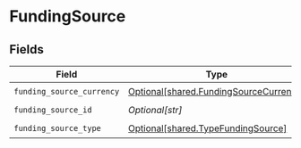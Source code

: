 # FundingSource


## Fields

| Field                                                                                      | Type                                                                                       | Required                                                                                   | Description                                                                                |
| ------------------------------------------------------------------------------------------ | ------------------------------------------------------------------------------------------ | ------------------------------------------------------------------------------------------ | ------------------------------------------------------------------------------------------ |
| `funding_source_currency`                                                                  | [Optional[shared.FundingSourceCurrency]](undefined/models/shared/fundingsourcecurrency.md) | :heavy_check_mark:                                                                         | N/A                                                                                        |
| `funding_source_id`                                                                        | *Optional[str]*                                                                            | :heavy_check_mark:                                                                         | N/A                                                                                        |
| `funding_source_type`                                                                      | [Optional[shared.TypeFundingSource]](undefined/models/shared/typefundingsource.md)         | :heavy_check_mark:                                                                         | N/A                                                                                        |
